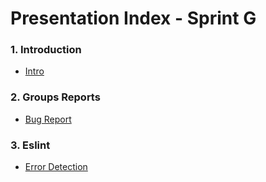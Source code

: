 # Presentation Index - Sprint G

### 1. Introduction
- [Intro](../readme.md)

### 2. Groups Reports
- [Bug Report](../sprint%20report/readme.md)

### 3. Eslint

- [Error Detection](../eslint/eslint.md)
